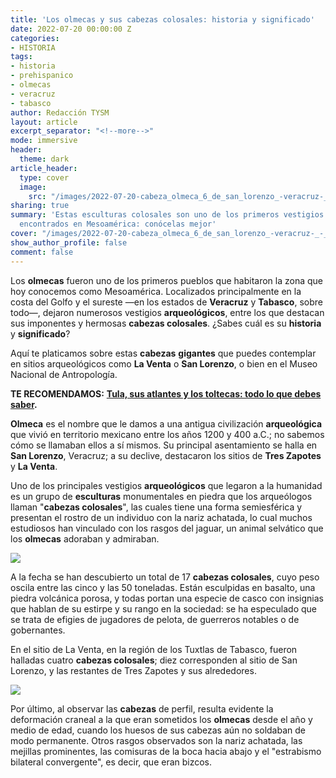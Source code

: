 ```yaml
---
title: 'Los olmecas y sus cabezas colosales: historia y significado'
date: 2022-07-20 00:00:00 Z
categories:
- HISTORIA
tags:
- historia
- prehispanico
- olmecas
- veracruz
- tabasco
author: Redacción TYSM
layout: article
excerpt_separator: "<!--more-->"
mode: immersive
header:
  theme: dark
article_header:
  type: cover
  image:
    src: "/images/2022-07-20-cabeza_olmeca_6_de_san_lorenzo_-veracruz-_-_museo_nacional_de_antropologia_-_nariz.jpeg"
sharing: true
summary: 'Estas esculturas colosales son uno de los primeros vestigios de civilización
  encontrados en Mesoamérica: conócelas mejor'
cover: "/images/2022-07-20-cabeza_olmeca_6_de_san_lorenzo_-veracruz-_-_museo_nacional_de_antropologia_-_nariz.jpeg"
show_author_profile: false
comment: false
---
```


Los **olmecas** fueron uno de los primeros pueblos que habitaron la zona que hoy conocemos como Mesoamérica. Localizados principalmente en la costa del Golfo y el sureste —en los estados de **Veracruz** y **Tabasco**, sobre todo—, dejaron numerosos vestigios **arqueológicos**, entre los que destacan sus imponentes y hermosas **cabezas colosales**. ¿Sabes cuál es su **historia** y **significado**?

Aquí te platicamos sobre estas **cabezas** **gigantes** que puedes contemplar en sitios arqueológicos como **La Venta** o **San Lorenzo**, o bien en el Museo Nacional de Antropología.

**TE RECOMENDAMOS:** [**Tula, sus atlantes y los toltecas: todo lo que debes saber**](https://blog.tonoysumariachi.com/historia/2022/11/04/tula-sus-atlantes-y-los-toltecas-todo-lo-que-debes-saber.html)**.**

**Olmeca** es el nombre que le damos a una antigua civilización **arqueológica** que vivió en territorio mexicano entre los años 1200 y 400 a.C.; no sabemos cómo se llamaban ellos a sí mismos. Su principal asentamiento se halla en **San Lorenzo**, Veracruz; a su declive, destacaron los sitios de **Tres Zapotes** y **La Venta**.

Uno de los principales vestigios **arqueológicos** que legaron a la humanidad es un grupo de **esculturas** monumentales en piedra que los arqueólogos llaman "**cabezas colosales**", las cuales tiene una forma semiesférica y presentan el rostro de un individuo con la nariz achatada, lo cual muchos estudiosos han vinculado con los rasgos del jaguar, un animal selvático que los **olmecas** adoraban y admiraban.

![](https://upload.wikimedia.org/wikipedia/commons/thumb/d/d5/Olmeca_head_in_Villahermosa.jpg/1085px-Olmeca_head_in_Villahermosa.jpg)

A la fecha se han descubierto un total de 17 **cabezas colosales**, cuyo peso oscila entre las cinco y las 50 toneladas. Están esculpidas en basalto, una piedra volcánica porosa, y todas portan una especie de casco con insignias que hablan de su estirpe y su rango en la sociedad: se ha especulado que se trata de efigies de jugadores de pelota, de guerreros notables o de gobernantes.

En el sitio de La Venta, en la región de los Tuxtlas de Tabasco, fueron halladas cuatro **cabezas colosales**; diez corresponden al sitio de San Lorenzo, y las restantes de Tres Zapotes y sus alrededores.

![](https://upload.wikimedia.org/wikipedia/commons/thumb/7/70/CabezaColosal1_MuseoXalapa.jpg/1024px-CabezaColosal1_MuseoXalapa.jpg)

Por último, al observar las **cabezas** de perfil, resulta evidente la deformación craneal a la que eran sometidos los **olmecas** desde el año y medio de edad, cuando los huesos de sus cabezas aún no soldaban de modo permanente. Otros rasgos observados son la nariz achatada, las mejillas prominentes, las comisuras de la boca hacia abajo y el "estrabismo bilateral convergente", es decir, que eran bizcos.
